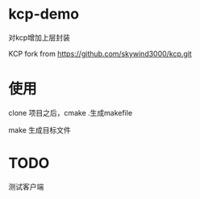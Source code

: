 # kcp-demo

对kcp增加上层封装

KCP fork from https://github.com/skywind3000/kcp.git

# 使用

clone 项目之后，cmake .生成makefile

make 生成目标文件

# TODO
测试客户端